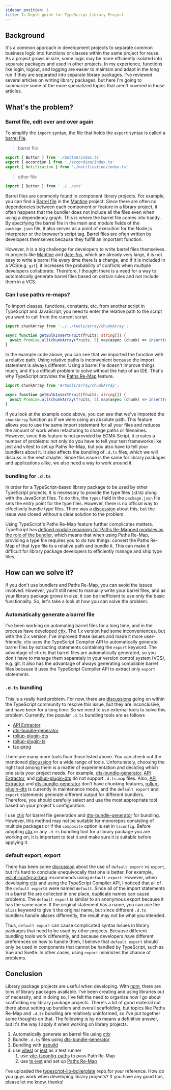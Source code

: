 ```yaml
---
sidebar_position: 1
title: In-Depth guide for TypeScript Library Project
---
```


## Background

It's a common approach in development projects to separate common business logic into functions or classes within the same project for reuse. As a project grows in size, some logic may be more efficiently isolated into separate packages and used in other projects. In my experience, functions like login, logout, and logging are easier to maintain and adapt in the long run if they are separated into separate library packages. I've reviewed several articles on writing library packages, but here I'm going to summarize some of the more specialized topics that aren't covered in those articles.

## What's the problem?

### Barrel file, edit over and over again

To simplify the `import` syntax, the file that holds the `export` syntax is called a [barrel file](https://basarat.gitbook.io/typescript/main-1/barrel).

> barrel file

```ts
export { Button } from './button/index.ts'
export { Accordion } from './accordion/index.ts'
export { Notification } from './notification/index.ts'
```

> other file

```ts
import { Button } from '../../src'
```

Barrel files are commonly found in component library projects. For example, you can find a [Barrel file](https://github.com/mantinedev/ui.mantine.dev/blob/master/lib/index.ts) in the [Mantine](https://github.com/mantinedev/ui.mantine.dev) project. Since there are often no dependencies between each component or feature in a library project, it often happens that the bundler does not include all the files even when using a dependency graph. This is where the barrel file comes into handy. By specifying the barrel file in the main and module fields of the `package.json` file, it also serves as a point of execution for the Node.js interpreter or the browser's script tag. Barrel files are often written by developers themselves because they fulfill an important function.

However, it is a big challenge for developers to write barrel files themselves. In projects like [Mantine](https://github.com/mantinedev/ui.mantine.dev) and [date-fns](https://github.com/date-fns/date-fns), which are already very large, it is not easy to write a barrel file every time there is a change, and if it is included in a VCS(e.g. `git`), it increases the probability of conflicts when multiple developers collaborate. Therefore, I thought there is a need for a way to automatically generate barrel files based on certain rules and not include them in a VCS.

### Can I use paths re-maps?

To import classes, functions, constants, etc. from another script in TypeScript and JavaScript, you need to enter the relative path to the script you want to call from the current script.

```ts
import chunkArray from '../../tools/array/chunkArray';

async function getBulkInsertFruit(fruits: string[]) {
  await Promise.all(chunkArray(fruits, 5).map(async (chunk) => insert(chunk)));
}
```

In the example code above, you can see that we imported the function with a relative path. Using relative paths is inconvenient because the import statement is always different. Using a barrel file doesn't improve things much, and it's a difficult problem to solve without the help of an IDE. That's why TypeScript provides the [Paths Re-Map](https://www.typescriptlang.org/tsconfig#paths) feature.

```ts
import chunkArray from '#/tools/array/chunkArray';

async function getBulkInsertFruit(fruits: string[]) {
  await Promise.all(chunkArray(fruits, 5).map(async (chunk) => insert(chunk)));
}
```

If you look at the example code above, you can see that we've imported the `chunkArray` function as if we were using an absolute path. This feature allows you to use the same import statement for all your files and reduces the amount of work when refactoring to change paths or filenames. However, since this feature is not provided by ECMA Script, it creates a number of problems: not only do you have to tell your test frameworks like jest and vitest to set up Paths Re-Map, but you also have to tell your bundlers about it. It also affects the bundling of `.d.ts` files, which we will discuss in the next chapter. Since this issue is the same for library packages and applications alike, we also need a way to work around it.

### bundling for `.d.ts`

In order for a TypeScript-based library package to be used by other TypeScript projects, it is necessary to provide the type files (.d.ts) along with the JavaScript files. To do this, the `types` field in the `package.json` file sets the entry point for the type files. However, there is no official way to effectively bundle type files. There was a [discussion](https://github.com/Microsoft/TypeScript/issues/4433) about this, but the issue was closed without a clear solution to the problem.

Using TypeScript's Paths Re-Map feature further complicates matters. TypeScript has [defined module renaming for Paths Re-Mapped modules as the role of the bundler](https://github.com/microsoft/TypeScript/issues/5039), which means that when using Paths Re-Map, providing a type file requires you to do two things: convert the Paths Re-Map of that type file to a relative path and bundle it. This can make it difficult for library package developers to efficiently manage and ship type files.

## How can we solve it?

If you don't use bundlers and Paths Re-Map, you can avoid the issues involved. However, you'll still need to manually write your barrel files, and as your library package grows in size, it can be inefficient to use only the basic functionality. So, let's take a look at how you can solve the problem.

### Automatically generate a barrel file

I've been working on automating barrel files for a long time, and in the process have developed [ctix](https://github.com/imjuni/ctix). The 1.x version had some inconveniences, but with the 2.x version, I've improved these issues and made it more user-friendly. ctix uses the TypeScript Compiler API to automatically generate barrel files by extracting statements containing the `export` keyword. The advantage of ctix is that barrel files are automatically generated, so you don't have to manage them separately in your version control system (VCS), e.g. git. It also has the advantage of always generating compilable barrel files because it uses the TypeScript Compiler API to extract only `export` statements.

### `.d.ts` bundling

This is a really hard problem. For now, there are [discussions](https://github.com/Microsoft/TypeScript/issues/4433) going on within the TypeScript community to resolve this issue, but they are inconclusive, and have been for a long time. So we need to use external tools to solve this problem. Currently, the popular `.d.ts` bundling tools are as follows

* [API Extractor](https://api-extractor.com/)
* [dts-bundle-generator](https://github.com/timocov/dts-bundle-generator)
* [rollup-plugin-dts](https://github.com/Swatinem/rollup-plugin-dts)
* [rollup-plugin-ts](https://github.com/wessberg/rollup-plugin-ts)
* [tsc-prog](https://github.com/jeremyben/tsc-prog)

There are many more tools than those listed above. You can check out the mentioned [discussion](https://github.com/Microsoft/TypeScript/issues/4433) for a wide range of tools. Unfortunately, choosing the right tool among them is a matter of experimentation and deciding which one suits your project needs. For example, [dts-bundle-generator](https://github.com/timocov/dts-bundle-generator), [API Extractor](https://api-extractor.com/), and [rollup-plugin-dts](https://github.com/Swatinem/rollup-plugin-dts) do not support `.d.ts.map` files. Also, [API Extractor](https://api-extractor.com/) and [dts-bundle-generator](https://github.com/timocov/dts-bundle-generator) don't have chunking features, [rollup-plugin-dts](https://github.com/Swatinem/rollup-plugin-dts) is currently in maintenance mode, and the `default export` and `export` statements generate different output for different bundlers. Therefore, you should carefully select and use the most appropriate tool based on your project's configuration.

I use [ctix](https://github.com/imjuni/ctix) for barrel file generation and [dts-bundle-generator](https://github.com/timocov/dts-bundle-generator) for bundling. However, this method may not be suitable for monorepos consisting of multiple packages or if the `composite` option is set in `tsconfig`. Before adopting [ctix](https://github.com/imjuni/ctix) or any `.d.ts` bundling tool for a library package you are working on, it is important to test it and make sure it is suitable before applying it.

### default export, export

There has been some [discussion](https://github.com/airbnb/javascript/issues/1365) about the use of `default export` vs `export`, but it's hard to conclude unequivocally that one is better. For example, [eslint-config-airbnb](https://github.com/airbnb/javascript#modules--prefer-default-export) recommends using `default export`. However, when developing [ctix](https://github.com/imjuni/ctix) and using the TypeScript Compiler API, I noticed that all of the `default export`s were named `default`. Since all of the import statements in a barrel file are collected in one place, duplicate names can cause problems. The `default export` is similar to an anonymous export because it has the same name. If the original statement has a name, you can use the `alias` keyword to give it the original name, but since different `.d.ts` bundlers handle aliases differently, the result may not be what you intended.

Thus, `default export` can cause complicated syntax issues in library packages that need to be used by other projects. Because different bundling tools work differently, and because developers have different preferences on how to handle them, I believe that `default export` should only be used in components that cannot be handled by TypeScript, such as Vue and Svelte. In other cases, using `export` minimizes the chance of problems.

## Conclusion

Library package projects are useful when developing. With [npm](http://npmjs.com/), there are tons of library packages available. I've been creating and using libraries out of necessity, and in doing so, I've felt the need to organize how I go about scaffolding my library package projects. There's a lot of good material out there about setting up bundlers and overall scaffolding, but topics like Paths Re-Map and `.d.ts` bundling are relatively uninformed, so I've put together some thoughts on that. The following is by no means a definitive answer, but it's the way I apply it when working on library projects.

1. Automatically generate an barrel file using [ctix](https://github.com/imjuni/ctix)
1. Bundle `.d.ts` files using [dts-bundle-generator](https://github.com/timocov/dts-bundle-generator)
1. Bundling with [esbuild](https://esbuild.github.io/)
1. use [vitest](https://vitest.dev/) or [jest](https://jestjs.io/) as a test runner
   1. use [vite-tsconfig-paths](https://www.npmjs.com/package/vite-tsconfig-paths) to pass Path Re-Map
   1. use [ts-jest](https://kulshekhar.github.io/ts-jest/) and set up [Paths Re-Map](https://kulshekhar.github.io/ts-jest/docs/getting-started/paths-mapping/)

I've uploaded the [typescript-lib-boilerplate](https://github.com/imjuni/typescript-lib-boilerplate) repo.for your reference. How do you guys work when developing library projects? If you have any good tips, please let me know, thanks!
